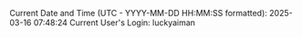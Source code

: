 Current Date and Time (UTC - YYYY-MM-DD HH:MM:SS formatted): 2025-03-16 07:48:24
Current User's Login: luckyaiman

